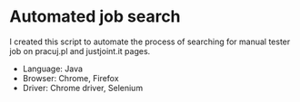 # Automated job search

I created this script to automate the process of searching for manual tester job on pracuj.pl and justjoint.it pages.

* Language: Java
* Browser: Chrome, Firefox
* Driver: Chrome driver, Selenium
